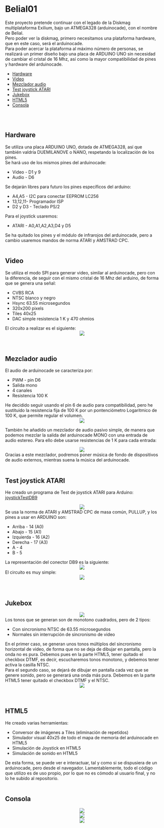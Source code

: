 # Belial01
Este proyecto pretende continuar con el legado de la Diskmag multiplataforma Exilium, bajo un ATMEGA328 (arduinocade), con el nombre de Belial.<br>
Pero poder ver la diskmag, primero necesitamos una plataforma hardware, que en este caso, será el arduinocade.<br>
Para poder acercar la plataforma al máximo número de personas, se realizará un primer diseño bajo una placa de ARDUINO UNO sin necesidad de cambiar el cristal de 16 Mhz, así como la mayor compatibilidad de pines y hardware del arduinocade.<br>
<ul>
 <li><a href='#hardware'>Hardware<a/></li>
 <li><a href='#video'>Video<a/></li>
 <li><a href='#mixer'>Mezclador audio<a/></li>
 <li><a href='#joystick'>Test joystick ATARI<a/></li>
 <li><a href='#jukebox'>Jukebox<a/></li> 
 <li><a href='#html5'>HTML5<a/></li>
 <li><a href='#box'>Consola<a/></li>
</ul>

<br><br>
<a name="hardware"><h2>Hardware</h2></a>
Se utiliza una placa ARDUINO UNO, dotada de ATMEGA328, así que también valdría DUEMILANOVE o NANO, respetando la localización de los pines.<br>
Se hará uso de los mismos pines del arduinocade:
<ul>
 <li>Video - D1 y 9</li>
 <li>Audio - D6</li>
</ul>
Se dejarán libres para futuro los pines específicos del arduino:
<ul>
 <li>A4,A5 - I2C para conectar EEPROM LC256</li>
 <li>13,12,11- Programador ISP</li>
 <li>D2 y D3 - Teclado PS/2</li> 
</ul>
Para el joystick usaremos:
<ul>
 <li>ATARI - A0,A1,A2,A3,D4 y D5</li> 
</ul>
Se ha quitado los pines y el módulo de infrarojos del arduinocade, pero a cambio usaremos mandos de norma ATARI y AMSTRAD CPC.
<br><br>

<a name="video"><h2>Video</h2></a>
Se utiliza el modo SPI para generar video, similar al arduinocade, pero con la diferencia, de seguir con el mismo cristal de 16 Mhz del arduino, de forma que se genera una señal:
<ul>
 <li>CVBS RCA</li>
 <li>NTSC blanco y negro</li>
 <li>Hsync 63.55 microsegundos</li>
 <li>320x200 pixels</li>
 <li>Tiles 40x25</li>
 <li>DAC simple resistencia 1 K y 470 ohmios</li>
</ul>
El circuito a realizar es el siguiente:
<center><img src="preview/previewVideoCircuit.jpg"></center>
<br><br>

<a name="mixer"><h2>Mezclador audio</h2></a>
El audio de arduinocade se caracteriza por:
<ul>
 <li>PWM - pin D6</li>
 <li>Salida mono</li>
 <li>4 canales</li>
 <li>Resistencia 100 K</li> 
</ul>
He decidido seguir usando el pin 6 de audio para compatibilidad, pero he sustituido la resistencia fija de 100 K por un pontenciómetro Logaritmico de 100 K, que permite regular el volumen.<br>
<center><img src="preview/previewSoundPotenciometer.jpg"></center>

También he añadido un mezclador de audio pasivo simple, de manera que podemos mezclar la salida del arduinocade MONO con una entrada de audio estereo. Para ello debe usarse resistencias de 1 K para cada entrada:
<center><img src="preview/previewMixerAudio.gif"></center>
Gracias a este mezclador, podremos poner música de fondo de dispositivos de audio externos, mientras suena la música del arduinocade.
<br><br>

<a name="joystick"><h2>Test joystick ATARI</h2></a>
He creado un programa de Test de joystick ATARI para Arduino:
<a href="https://github.com/rpsubc8/Belial01/tree/master/arduino/joystickTestDB9">joystickTestDB9</a>
<center><img src="preview/previewPadTV.gif"></center>
Se usa la norma de ATARI y AMSTRAD CPC de masa común, PULLUP, y los pines a usar en ARDUINO son:
<ul>
 <li>Arriba - 14 (A0)</li>
 <li>Abajo - 15 (A1)</li>
 <li>Izquierda - 16 (A2)</li>
 <li>Derecha - 17 (A3)</li>
 <li>A - 4</li>
 <li>B - 5</li>
</ul>
La representación del conector DB9 es la siguiente:
<center><img src="preview/previewDB9pinout.jpg"></center>
El circuito es muy simple:
<center><img src="preview/previewJoystickAtariCircuit.jpg"></center>
<br><br>


<a name="jukebox"><h2>Jukebox</h2></a>
<center><img src="preview/previewJukeboxDisk.gif"></center>
Los tonos que se generan son de monotono cuadrados, pero de 2 tipos:
<ul>
 <li>Con sincronismo NTSC de 63.55 microsegundos</li>
 <li>Normales sin interrupción de sincronismo de video</li>
</ul>
En el primer caso, se generan unos tonos múltiplos del sincronismo horizontal de video, de forma que no se deja de dibujar en pantalla, pero la onda no es pura. Debemos pues en la parte HTML5, tener quitado el checkbox DTMF, es decir, escucharemos tonos monotono, y debemos tener activa la casilla NTSC.<br>
Para el segundo caso, se dejará de dibujar en pantalla cada vez que se genere sonido, pero se generará una onda más pura. Debemos en la parte HTML5 tener quitado el checkbox DTMF y el NTSC.
<center><img src="preview/previewJukeboxNTSC.gif"></center>
<br><br>

<a name="html5"><h2>HTML5</h2></a>
He creado varias herramientas:
<ul>
 <li>Conversor de imágenes a Tiles (eliminación de repetidos)</li>
 <li>Simulador visual 40x25 de todo el mapa de memoria del arduinocade en HTML5</li>
 <li>Simulación de Joystick en HTML5</li>
 <li>Simulación de sonido en HTML5</li>
</ul>
De esta forma, se puede ver e interactuar, tal y como si se dispusiera de un arduinocade, pero desde el navegador. Lamentablemente, todo el código que utilizo es de uso propio, por lo que no es cómodo al usuario final, y no lo he subido al repositorio.
<br><br>

<a name="box"><h2>Consola</h2></a>
<center><img src="preview/previewBoxJoystickDB9.jpg"></center>
<center><img src="preview/boxArduinocade.jpg"></center>
<center><img src="preview/boxArduinocade2.jpg"></center>
<br><br>
